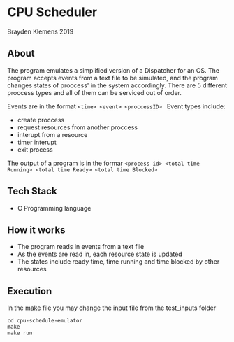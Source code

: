 # CPU Scheduler
Brayden Klemens 2019

## About

The program emulates a simplified version of a Dispatcher for an OS. The program accepts events from a text file to be simulated, and the program changes states of proccess' in the system accordingly. There are 5 different proccess types and all of them can be serviced out of order.

Events are in the format ```<time> <event> <proccessID> ```
Event types include:
- create proccess
- request resources from another proccess
- interupt from a resource
- timer interupt
- exit process

The output of a program is in the formar ```<process id> <total time Running> <total time Ready> <total time Blocked>```

## Tech Stack
- C Programming language

## How it works
- The program reads in events from a text file
- As the events are read in, each resource state is updated
- The states include ready time, time running and time blocked by other resources

## Execution

In the make file you may change the input file from the test_inputs folder

```
cd cpu-schedule-emulator
make
make run
```
